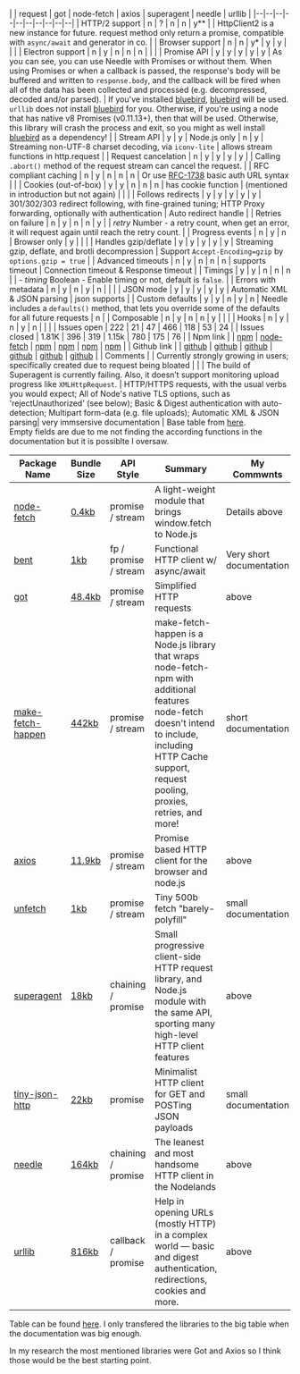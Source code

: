 ﻿
|  | request | got | node-fetch | axios | superagent | needle | urllib |
|--|--|--|--|--|--|--|--|--|--|
| HTTP/2 support 		| n | ? | n | n | y** 	|  | HttpClient2 is a new instance for future. request method only return a promise, compatible with  `async/await`  and generator in co. |
| Browser support 		| n | n | y* | y | y 	|  |  |
| Electron support 		| n | y | n | n | n 	|  |  | 
| Promise API 			| y | y | y | y | y 	| As you can see, you can use Needle with Promises or without them. When using Promises or when a callback is passed, the response's body will be buffered and written to `response.body`, and the callback will be fired when all of the data has been collected and processed (e.g. decompressed, decoded and/or parsed). | If you've installed  [bluebird](https://github.com/petkaantonov/bluebird),  [bluebird](https://github.com/petkaantonov/bluebird)  will be used.  `urllib`  does not install  [bluebird](https://github.com/petkaantonov/bluebird)  for you. Otherwise, if you're using a node that has native v8 Promises (v0.11.13+), then that will be used. Otherwise, this library will crash the process and exit, so you might as well install  [bluebird](https://github.com/petkaantonov/bluebird)  as a dependency! |
| Stream API 			| y | y | Node.js only | n | y 	| Streaming non-UTF-8 charset decoding, via  `iconv-lite` | allows stream functions in http.request |
| Request cancelation 	| n | y | y | y | y 	|  | Calling `.abort()` method of the request stream can cancel the request. |
| RFC compliant caching | n | y | n | n | n 	| Or use [RFC-1738](http://tools.ietf.org/html/rfc1738#section-3.1) basic auth URL syntax |  |
| Cookies (out-of-box) 	| y | y | n | n | n 	| has cookie function | (mentioned in introduction but not again) |  |  |
| Follows redirects 	| y | y | y | y | y 	| 301/302/303 redirect following, with fine-grained tuning; HTTP Proxy forwarding, optionally with authentication | Auto redirect handle |
| Retries on failure 	| n | y | n | n | y 	|  | _retry_ Number - a retry count, when get an error, it will request again until reach the retry count. |
| Progress events 		| n | y | n | Browser only | y 	|  |  |
| Handles gzip/deflate 	| y | y | y | y | y 	| Streaming gzip, deflate, and brotli decompression | Support `Accept-Encoding=gzip` by `options.gzip = true` |
| Advanced timeouts 	| n | y | n | n | n 	| supports timeout | Connection timeout & Response timeout |
| Timings 				| y | y | n | n | n 	|  | -   _timing_  Boolean - Enable timing or not, default is  `false`. |
| Errors with metadata 	| n | y | n | y | n 	|  |  |
| JSON mode 			| y | y | y | y | y 	| Automatic XML & JSON parsing | json supports |
| Custom defaults 		| y | y | n | y | n 	| Needle includes a `defaults()` method, that lets you override some of the defaults for all future requests | n |
| Composable 			| n | y | n | n | y 	|  |  |
| Hooks 				| n | y | n | y | n 	|  |  |
| Issues open 			| 222 | 21 | 47 | 466 	| 118 | 53 | 24 |
| Issues closed 		| 1.81K | 396 | 319 | 1.15k | 780 | 175 | 76 |
| Npm link 				|  | [npm](https://www.npmjs.com/package/got) | [node-fetch](https://www.npmjs.com/package/node-fetch) | [npm](https://www.npmjs.com/package/axios) | [npm](https://www.npmjs.com/package/superagent) | [npm](https://www.npmjs.com/package/needle) | [npm](https://www.npmjs.com/package/urllib) |
| Github link 			|  | [github](https://github.com/sindresorhus/got) | [github](https://github.com/node-fetch/node-fetch) | [github](https://github.com/axios/axios) | [github](https://github.com/visionmedia/superagent) | [github](https://github.com/tomas/needle) | [github](https://github.com/node-modules/urllib) |
| Comments 				|  | Currently strongly growing in users; specifically created due to request being bloated |  |  | The build of Superagent is currently failing. Also, it doesn’t support monitoring upload progress like  `XMLHttpRequest`. | HTTP/HTTPS requests, with the usual verbs you would expect; All of Node's native TLS options, such as 'rejectUnauthorized' (see below); Basic & Digest authentication with auto-detection; Multipart form-data (e.g. file uploads); Automatic XML & JSON parsing|
very immsersive documentation  |
Base table from [here](https://nodesource.com/blog/express-going-into-maintenance-mode).  
Empty fields are due to me not finding the according functions in the documentation but it is possiblte I oversaw.

| Package Name | Bundle Size | API Style | Summary | My Commwnts |
|--|--|--|--|--|
|[node-fetch](https://www.npmjs.com/package/node-fetch)|[0.4kb](https://bundlephobia.com/result?p=node-fetch@2.3.0)|promise / stream|A light-weight module that brings window.fetch to Node.js| Details above |
|[bent](https://github.com/mikeal/bent)|[1kb](https://bundlephobia.com/result?p=bent@6.1.0)|fp / promise / stream|Functional HTTP client w/ async/await| Very short documentation |
|[got](https://www.npmjs.com/package/got)|[48.4kb](https://bundlephobia.com/result?p=got@9.6.0)|promise / stream|Simplified HTTP requests| above |
|[make-fetch-happen](https://www.npmjs.com/package/make-fetch-happen)|[442kb](https://bundlephobia.com/result?p=make-fetch-happen@4.0.1)|promise / stream|make-fetch-happen is a Node.js library that wraps node-fetch-npm with additional features node-fetch doesn't intend to include, including HTTP Cache support, request pooling, proxies, retries, and more!| short documentation |
|[axios](https://www.npmjs.com/package/axios)|[11.9kb](https://bundlephobia.com/result?p=axios@0.18.0)|promise / stream|Promise based HTTP client for the browser and node.js| above |
|[unfetch](https://www.npmjs.com/package/unfetch)|[1kb](https://bundlephobia.com/result?p=unfetch@4.1.0)|promise / stream|Tiny 500b fetch "barely-polyfill"| small documentation |
|[superagent](https://www.npmjs.com/package/superagent)|[18kb](https://bundlephobia.com/result?p=superagent@5.0.2)|chaining / promise|Small progressive client-side HTTP request library, and Node.js module with the same API, sporting many high-level HTTP client features| above |
|[tiny-json-http](https://www.npmjs.com/package/tiny-json-http)|[22kb](https://bundlephobia.com/result?p=tiny-json-http@7.0.2)|promise|Minimalist HTTP client for GET and POSTing JSON payloads| small documentation |
|[needle](https://www.npmjs.com/package/needle)|[164kb](https://bundlephobia.com/result?p=needle@2.2.4)|chaining / promise|The leanest and most handsome HTTP client in the Nodelands| above |
|[urllib](https://www.npmjs.com/package/urllib)|[816kb](https://bundlephobia.com/result?p=urllib@2.33.2)|callback / promise|Help in opening URLs (mostly HTTP) in a complex world — basic and digest authentication, redirections, cookies and more.| above |
Table can be found [here](https://github.com/request/request/issues/3143).  I only transfered the libraries to the big table when the documentation was big enough.

In my research the most mentioned libraries were Got and Axios so I think those would be the best starting point.
